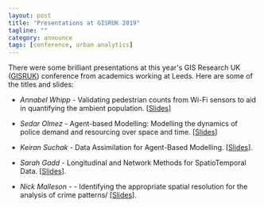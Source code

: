 ```yaml
---
layout: post
title: "Presentations at GISRUK 2019"
tagline: ""
category: announce
tags: [conference, urban analytics]
---
```


There were some brilliant presentations at this year's GIS Research UK ([GISRUK](http://www.newcastle.gisruk.org/)) conference from academics working at Leeds. Here are some of the titles and slides:


 - _Annabel Whipp_ - Validating pedestrian counts from Wi-Fi sensors to aid in quantifying the ambient population. [[Slides]({{site.baseurl}}/papers/gisruk2019-slides/a.whipp.pdf)]

 - _Sedar Olmez_ - Agent-based Modelling: Modelling the dynamics of police demand and resourcing over space and time. [[Slides]({{site.baseurl}}/papers/gisruk2019-slides/s.olmez.pdf)]

 - _Keiran Suchak_ - Data Assimilation for Agent-Based Modelling. [[Slides]({{site.baseurl}}/papers/gisruk2019-slides/k.suchak.pdf)].

 - _Sarah Gadd_ - Longitudinal and Network Methods for SpatioTemporal Data. [[Slides]({{site.baseurl}}/papers/gisruk2019-slides/s.gadd)].

 - _Nick Malleson_ -  - Identifying the appropriate spatial resolution for the analysis of crime patterns/ [[Slides]({{site.url}}/{{site.baseurl}}/p/2019-GISRUK.html)].